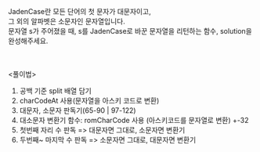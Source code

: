 JadenCase란 모든 단어의 첫 문자가 대문자이고,<br>
그 외의 알파벳은 소문자인 문자열입니다.<br> 
문자열 s가 주어졌을 때, s를 JadenCase로 바꾼 문자열을 리턴하는 함수, solution을 완성해주세요.

<br> <br> 
<풀이법>
1. 공백 기준 split 배열 담기
2. charCodeAt 사용(문자열을 아스키 코드로 변환)
3. 대문자, 소문자 판독기(65-90 | 97-122)
4. 대소문자 변환기 함수: romCharCode 사용 (아스키코드를 문자열로 변환) +-32
5. 첫번째 자리 수 판독 => 대문자면 그대로, 소문자면 변환기
6. 두번째~ 마지막 수 판독 => 소문자면 그대로, 대문자면 변환기
